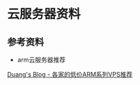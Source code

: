 # 云服务器资料



## 参考资料

- arm云服务器推荐

[Duang&#039;s Blog - 各家的低价ARM系列VPS推荐](https://www.duangvps.com/archives/2063)
